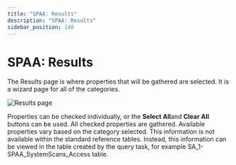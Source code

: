 ```yaml
---
title: "SPAA: Results"
description: "SPAA: Results"
sidebar_position: 140
---
```


# SPAA: Results

The Results page is where properties that will be gathered are selected. It is a wizard page for all
of the categories.

![Results page](/img/product_docs/accessanalyzer/11.6/admin/datacollector/spaa/results.webp)

Properties can be checked individually, or the **Select All**and **Clear All** buttons can be used.
All checked properties are gathered. Available properties vary based on the category selected. This
information is not available within the standard reference tables. Instead, this information can be
viewed in the table created by the query task, for example SA_1-SPAA_SystemScans_Access table.
